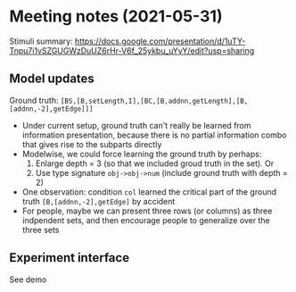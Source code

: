 
# Meeting notes (2021-05-31)

Stimuli summary: https://docs.google.com/presentation/d/1uTY-Tnpu7i1vSZGUGWzDuUZ6rHr-V6f_25ykbu_uYyY/edit?usp=sharing

## Model updates

Ground truth: `[BS,[B,setLength,I],[BC,[B,addnn,getLength],[B,[addnn,-2],getEdge]]]`

- Under current setup, ground truth can't really be learned from information presentation, because there is no partial information combo that gives rise to the subparts directly
- Modelwise, we could force learning the ground truth by perhaps:
  1. Enlarge depth = 3 (so that we included groud truth in the set). Or
  2. Use type signature `obj->obj->num` (include ground truth with depth = 2)
- One observation: condition `col` learned the critical part of the ground truth `[B,[addnn,-2],getEdge]` by accident
- For people, maybe we can present three rows (or columns) as three indpendent sets, and then encourage people to generalize over the three sets

## Experiment interface

See demo
